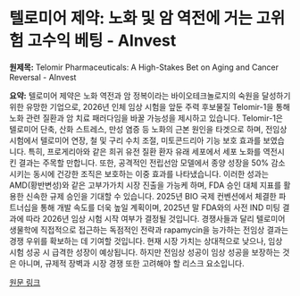 # 텔로미어 제약: 노화 및 암 역전에 거는 고위험 고수익 베팅 - AInvest

**원제목:** Telomir Pharmaceuticals: A High-Stakes Bet on Aging and Cancer Reversal - AInvest

**요약:** 텔로미어 제약은 노화 역전과 암 정복이라는 바이오테크놀로지의 숙원을 달성하기 위한 유망한 기업으로,  2026년 인체 임상 시험을 앞둔 주력 후보물질 Telomir-1을 통해 노화 관련 질환과 암 치료 패러다임을 바꿀 가능성을 제시하고 있습니다.  Telomir-1은 텔로미어 단축, 산화 스트레스, 만성 염증 등 노화의 근본 원인을 타겟으로 하며, 전임상 시험에서 텔로미어 연장, 철 및 구리 수치 조절, 미토콘드리아 기능 보호 효과를 보였습니다. 특히, 프로게리아와 같은 희귀 유전 질환 환자 유래 세포에서 세포 노화를 역전시킨 결과는 주목할 만합니다.  또한, 공격적인 전립선암 모델에서 종양 성장을 50% 감소시키는 동시에 건강한 조직은 보호하는 이중 효과를 나타냈습니다.  이러한 성과는  AMD(황반변성)와 같은 고부가가치 시장 진출을 가능케 하며, FDA 승인 대체 지표를 활용한 신속한 규제 승인을 기대할 수 있습니다. 2025년 BIO 국제 컨벤션에서 체결한 파트너십을 통해 개발 속도를 더욱 높일 계획이며,  2025년 말 FDA와의 사전 IND 미팅 결과에 따라 2026년 임상 시험 시작 여부가 결정될 것입니다.  경쟁사들과 달리 텔로미어 생물학에 직접적으로 접근하는 독점적인 전략과  rapamycin을 능가하는 전임상 결과는 경쟁 우위를 확보하는 데 기여할 것입니다.  현재 시장 가치는 상대적으로 낮으나, 임상 시험 성공 시 급격한 성장이 예상됩니다.  하지만 전임상 성공이 임상 성공을 보장하는 것은 아니며, 규제적 장벽과 시장 경쟁 또한 고려해야 할 리스크 요소입니다.

[원문 링크](https://www.ainvest.com/news/telomir-pharmaceuticals-high-stakes-bet-aging-cancer-reversal-2507/)
